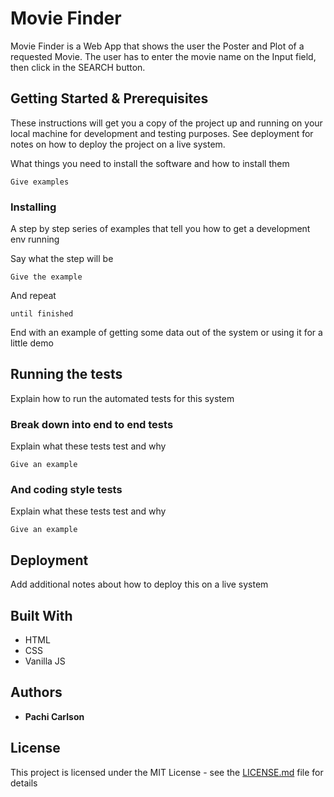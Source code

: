 # Movie Finder

Movie Finder is a Web App that shows the user the Poster and Plot of a requested Movie. The user has to enter the movie name on the Input field, then click  in the SEARCH button.

## Getting Started & Prerequisites


These instructions will get you a copy of the project up and running on your local machine for development and testing purposes. See deployment for notes on how to deploy the project on a live system.


What things you need to install the software and how to install them

```
Give examples
```

### Installing

A step by step series of examples that tell you how to get a development env running

Say what the step will be

```
Give the example
```

And repeat

```
until finished
```

End with an example of getting some data out of the system or using it for a little demo

## Running the tests

Explain how to run the automated tests for this system

### Break down into end to end tests

Explain what these tests test and why

```
Give an example
```

### And coding style tests

Explain what these tests test and why

```
Give an example
```

## Deployment

Add additional notes about how to deploy this on a live system

## Built With

* HTML
* CSS
* Vanilla JS


## Authors

* **Pachi Carlson** 


## License

This project is licensed under the MIT License - see the [LICENSE.md](LICENSE.md) file for details

